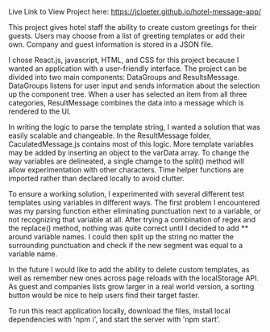 Live Link to View Project here:
https://jcloeter.github.io/hotel-message-app/

This project gives hotel staff the ability to create custom greetings for their guests. Users may choose from a list of greeting templates or add their own. Company and guest information is stored in a JSON file.

I chose React.js, javascript, HTML, and CSS for this project because I wanted an application with a user-friendly interface. The project can be divided into two main components: DataGroups and ResultsMessage. DataGroups listens for user input and sends information about the selection up the component tree. When a user has selected an item from all three categories, ResultMessage combines the data into a message which is rendered to the UI.

In writing the logic to parse the template string, I wanted a solution that was easily scalable and changeable. In the ResultMessage folder, CaculatedMessage.js contains most of this logic. More template variables may be added by inserting an object to the varData array. To change the way variables are delineated, a single chamge to the split() method will allow experimentation with other characters. Time helper functions are imported rather than declared locally to avoid clutter.

To ensure a working solution, I experimented with several different test templates using variables in different ways. The first problem I encountered was my parsing function either eliminating punctuation next to a variable, or not recognizing that variable at all. After trying a combination of regex and the replace() method, nothing was quite correct until I decided to add \*\* around variable names. I could then split up the string no matter the surrounding punctuation and check if the new segment was equal to a variable name.

In the future I would like to add the ability to delete custom templates, as well as remember new ones across page reloads with the localStorage API. As guest and companies lists grow larger in a real world version, a sorting button would be nice to help users find their target faster.

To run this react application locally, download the files, install local dependencies with 'npm i', and start the server with 'npm start'.
